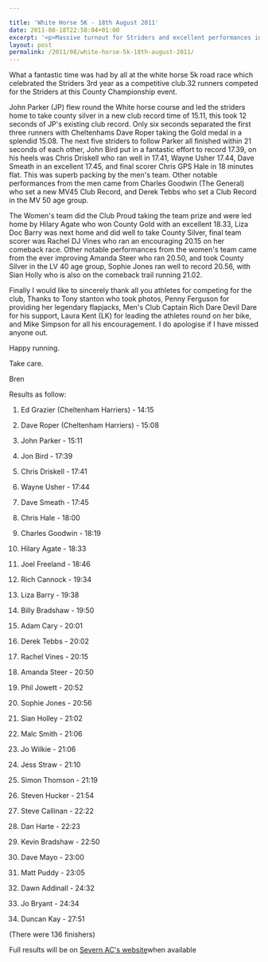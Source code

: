 ```yaml
---

title: 'White Horse 5K - 18th August 2011'
date: 2011-08-18T22:58:04+01:00
excerpt: '<p>Massive turnout for Striders and excellent performances in the 4th and final White Horse 5K.</p>'
layout: post
permalink: /2011/08/white-horse-5k-18th-august-2011/
---
```

</p> 

What a fantastic time was had by all at the white horse 5k road race which celebrated the Striders 3rd year as a competitive club.32 runners competed for the Striders at this County Championship event. 

John Parker (JP) flew round the White horse course and led the striders home to take county silver in a new club record time of 15.11, this took 12 seconds of JP's existing club record. Only six seconds separated the first three runners with Cheltenhams Dave Roper taking the Gold medal in a splendid 15.08. The next five striders to follow Parker all finished within 21 seconds of each other, John Bird put in a fantastic effort to record 17.39, on his heels was Chris Driskell who ran well in 17.41, Wayne Usher 17.44, Dave Smeath in an excellent 17.45, and final scorer Chris GPS Hale in 18 minutes flat. This was superb packing by the men's team. Other notable performances from the men came from Charles Goodwin (The General) who set a new MV45 Club Record, and Derek Tebbs who set a Club Record in the MV 50 age group.

The Women's team did the Club Proud taking the team prize and were led home by Hilary Agate who won County Gold with an excellent 18.33, Liza Doc Barry was next home and did well to take County Silver, final team scorer was Rachel DJ Vines who ran an encouraging 20.15 on her comeback race. Other notable performances from the women's team came from the ever improving Amanda Steer who ran 20.50, and took County Silver in the LV 40 age group, Sophie Jones ran well to record 20.56, with Sian Holly who is also on the comeback trail running 21.02.

Finally I would like to sincerely thank all you athletes for competing for the club, Thanks to Tony stanton who took photos, Penny Ferguson for providing her legendary flapjacks, Men's Club Captain Rich Dare Devil Dare for his support, Laura Kent (LK) for leading the athletes round on her bike, and Mike Simpson for all his encouragement. I do apologise if I have missed anyone out.

Happy running.

Take care.

Bren

Results as follow:

1) Ed Grazier (Cheltenham Harriers) - 14:15

2) Dave Roper (Cheltenham Harriers) - 15:08

3) John Parker - 15:11

29) Jon Bird - 17:39

30) Chris Driskell - 17:41

31) Wayne Usher - 17:44

33) Dave Smeath - 17:45

36) Chris Hale - 18:00

38) Charles Goodwin - 18:19

41) Hilary Agate - 18:33

47) Joel Freeland - 18:46

55) Rich Cannock - 19:34

57) Liza Barry - 19:38

61) Billy Bradshaw - 19:50

65) Adam Cary - 20:01

67) Derek Tebbs - 20:02

69) Rachel Vines - 20:15

76) Amanda Steer - 20:50

77) Phil Jowett - 20:52

78) Sophie Jones - 20:56

81) Sian Holley - 21:02

84) Malc Smith - 21:06

85) Jo Wilkie - 21:06

86) Jess Straw - 21:10

88) Simon Thomson - 21:19

96) Steven Hucker - 21:54

100) Steve Callinan - 22:22

101) Dan Harte - 22:23

106) Kevin Bradshaw - 22:50

108) Dave Mayo - 23:00

110) Matt Puddy - 23:05

120) Dawn Addinall - 24:32

121) Jo Bryant - 24:34

128) Duncan Kay - 27:51

(There were 136 finishers)

Full results will be on <a href="https://www.severnac.co.uk/results.php" target="_blank" rel="nofollow">Severn AC's website</a>when available</p>

